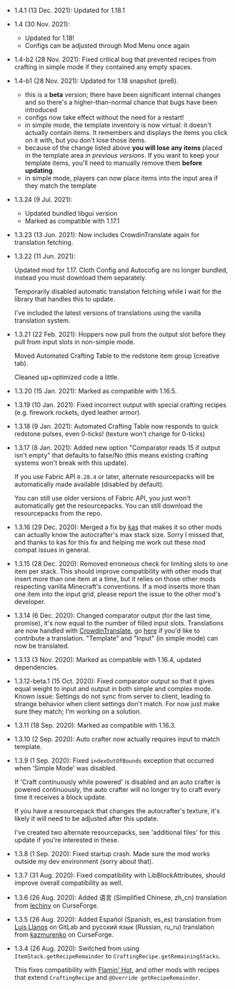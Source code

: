 - 1.4.1 (13 Dec. 2021): Updated for 1.18.1
- 1.4 (30 Nov. 2021): 
  - Updated for 1.18!
  - Configs can be adjusted through Mod Menu once again
  
- 1.4-b2 (28 Nov. 2021): Fixed critical bug that prevented recipes from crafting in simple mode if they contained any empty spaces.
- 1.4-b1 (28 Nov. 2021): Updated for 1.18 snapshot (pre6). 
  
  - this is a **beta** version; there have been significant internal changes and so there's a higher-than-normal chance that bugs have been introduced
  - configs now take effect without the need for a restart!
  - in simple mode, the template inventory is now virtual: it doesn't actually contain items. It remembers and displays the items you click on it with, but you don't lose those items.
  - because of the change listed above **you will lose any items** placed in the template area *in previous versions*. If you want to keep your template items, you'll need to manually remove them **before updating**. 
  - in simple mode, players can now place items into the input area if they match the template

- 1.3.24 (9 Jul. 2021): 
  
  - Updated bundled libgui version
  - Marked as compatible with 1.17.1
  
- 1.3.23 (13 Jun. 2021): Now includes CrowdinTranslate again for translation fetching. 
- 1.3.22 (11 Jun. 2021): 

  Updated mod for 1.17. Cloth Config and Autocofig are no longer bundled, instead you must download them separately.
  
  Temporarily disabled automatic translation fetching while I wait for the library that handles this to update. 
  
  I've included the latest versions of translations using the vanilla translation system.  
  
- 1.3.21 (22 Feb. 2021): Hoppers now pull from the output slot before they pull from input slots in non-simple mode. 
  
  Moved Automated Crafting Table to the redstone item group (creative tab). 
  
  Cleaned up+optimized code a little. 
  
- 1.3.20 (15 Jan. 2021): Marked as compatible with 1.16.5. 
- 1.3.19 (10 Jan. 2021): Fixed incorrect output with special crafting recipes (e.g. firework rockets, dyed leather armor). 
- 1.3.18 (9 Jan. 2021): Automated Crafting Table now responds to quick redstone pulses, even 0-ticks! (texture won't change for 0-ticks)
- 1.3.17 (8 Jan. 2021): Added new option "Comparator reads 15 if output isn't empty" that defaults to false/No (this means existing crafting systems won't break with this update). 

  If you use Fabric API `0.28.4` or later, alternate resourcepacks will be automatically made available (disabled by default). 
  
  You can still use older versions of Fabric API, you just won't automatically get the resourcepacks. You can still download the resourcepacks from the repo. 

- 1.3.16 (29 Dec. 2020): Merged a fix by [kas](https://gitlab.com/exactly-one-kas) that makes it so other mods can 
  actually know the autocrafter's max stack size. Sorry I missed that, and thanks to kas for this fix and helping me 
  work out these mod compat issues in general. 
  
- 1.3.15 (28 Dec. 2020): Removed erroneous check for limiting slots to one item per stack. 
  This should improve compatibility with other mods that insert more than one item at a time, 
  but it relies on those other mods respecting vanilla Minecraft's conventions. 
  If a mod inserts more than one item into the input grid, please report the issue to the other mod's developer. 
  
- 1.3.14 (6 Dec. 2020): Changed comparator output (for the last time, promise), it's now equal to the number of filled input slots. 
  Translations are now handled with [CrowdinTranslate](https://github.com/gbl/CrowdinTranslate), go [here](https://crowdin.com/project/automated-crafting) if you'd like to contribute a translation. 
  "Template" and "Input" (in simple mode) can now be translated. 
  
- 1.3.13 (3 Nov. 2020): Marked as compatible with 1.16.4, updated dependencies. 
- 1.3.12-beta.1 (15 Oct. 2020): Fixed comparator output so that it gives equal weight to input and output in both simple and complex mode. 
  Known issue: Settings do not sync from server to client, leading to strange behavior when client settings don't match. For now just make sure they match; I'm working on a solution. 

- 1.3.11 (18 Sep. 2020): Marked as compatible with 1.16.3. 

- 1.3.10 (2 Sep. 2020): Auto crafter now actually requires input to match template. 

- 1.3.9 (1 Sep. 2020): Fixed `indexOutOfBounds` exception that occurred when 'Simple Mode' was disabled. 
  
  If 'Craft continuously while powered' is disabled and an auto crafter is powered continuously, the auto crafter will no longer try to craft every time it receives a block update. 
  
  If you have a resourcepack that changes the autocrafter's texture, it's likely it will need to be adjusted after this update. 

  I've created two alternate resourcepacks, see 'additional files' for this update if you're interested in these. 

- 1.3.8 (1 Sep. 2020): Fixed startup crash. Made sure the mod works outside my dev environment (sorry about that). 

- 1.3.7 (31 Aug. 2020): Fixed compatibility with LibBlockAttributes, should improve overall compatibility as well. 

- 1.3.6 (26 Aug. 2020): Added 语言 (Simplified Chinese, zh_cn) translation from [lechiny](https://www.curseforge.com/members/lechiny/projects) on CurseForge. 

- 1.3.5 (26 Aug. 2020): Added Español (Spanish, es_es) translation from [Luis Llanos](https://gitlab.com/llrluis) on GitLab and русский язык (Russian, ru_ru) translation from [kazmurenko](https://www.curseforge.com/members/kazmurenko/projects) on CurseForge. 

- 1.3.4 (26 Aug. 2020): Switched from using `ItemStack.getRecipeRemainder` to `CraftingRecipe.getRemainingStacks`. 

  This fixes compatibility with [Flamin' Hot](https://www.curseforge.com/minecraft/mc-mods/flamin-hot), and other mods with recipes that extend `CraftingRecipe` and `@Override getRecipeRemainder`.
